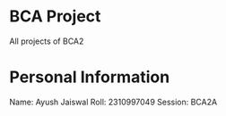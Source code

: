 # BCA Project
 All projects of BCA2

# Personal Information
Name: Ayush Jaiswal
Roll: 2310997049
Session: BCA2A
